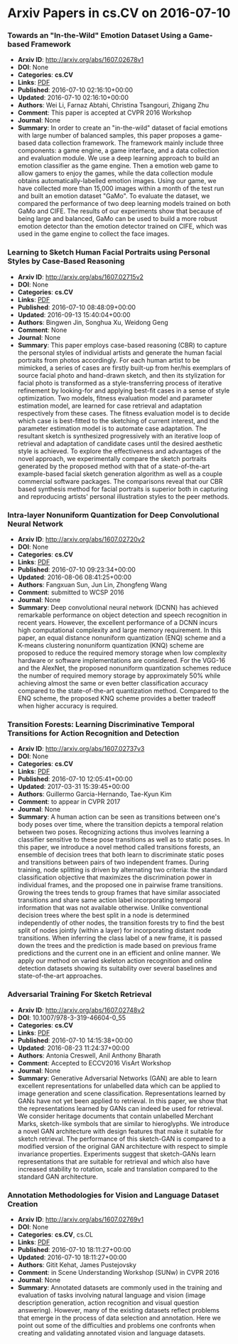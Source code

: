 # Arxiv Papers in cs.CV on 2016-07-10
### Towards an "In-the-Wild" Emotion Dataset Using a Game-based Framework
- **Arxiv ID**: http://arxiv.org/abs/1607.02678v1
- **DOI**: None
- **Categories**: **cs.CV**
- **Links**: [PDF](http://arxiv.org/pdf/1607.02678v1)
- **Published**: 2016-07-10 02:16:10+00:00
- **Updated**: 2016-07-10 02:16:10+00:00
- **Authors**: Wei Li, Farnaz Abtahi, Christina Tsangouri, Zhigang Zhu
- **Comment**: This paper is accepted at CVPR 2016 Workshop
- **Journal**: None
- **Summary**: In order to create an "in-the-wild" dataset of facial emotions with large number of balanced samples, this paper proposes a game-based data collection framework. The framework mainly include three components: a game engine, a game interface, and a data collection and evaluation module. We use a deep learning approach to build an emotion classifier as the game engine. Then a emotion web game to allow gamers to enjoy the games, while the data collection module obtains automatically-labelled emotion images. Using our game, we have collected more than 15,000 images within a month of the test run and built an emotion dataset "GaMo". To evaluate the dataset, we compared the performance of two deep learning models trained on both GaMo and CIFE. The results of our experiments show that because of being large and balanced, GaMo can be used to build a more robust emotion detector than the emotion detector trained on CIFE, which was used in the game engine to collect the face images.



### Learning to Sketch Human Facial Portraits using Personal Styles by Case-Based Reasoning
- **Arxiv ID**: http://arxiv.org/abs/1607.02715v2
- **DOI**: None
- **Categories**: **cs.CV**
- **Links**: [PDF](http://arxiv.org/pdf/1607.02715v2)
- **Published**: 2016-07-10 08:48:09+00:00
- **Updated**: 2016-09-13 15:40:04+00:00
- **Authors**: Bingwen Jin, Songhua Xu, Weidong Geng
- **Comment**: None
- **Journal**: None
- **Summary**: This paper employs case-based reasoning (CBR) to capture the personal styles of individual artists and generate the human facial portraits from photos accordingly. For each human artist to be mimicked, a series of cases are firstly built-up from her/his exemplars of source facial photo and hand-drawn sketch, and then its stylization for facial photo is transformed as a style-transferring process of iterative refinement by looking-for and applying best-fit cases in a sense of style optimization. Two models, fitness evaluation model and parameter estimation model, are learned for case retrieval and adaptation respectively from these cases. The fitness evaluation model is to decide which case is best-fitted to the sketching of current interest, and the parameter estimation model is to automate case adaptation. The resultant sketch is synthesized progressively with an iterative loop of retrieval and adaptation of candidate cases until the desired aesthetic style is achieved. To explore the effectiveness and advantages of the novel approach, we experimentally compare the sketch portraits generated by the proposed method with that of a state-of-the-art example-based facial sketch generation algorithm as well as a couple commercial software packages. The comparisons reveal that our CBR based synthesis method for facial portraits is superior both in capturing and reproducing artists' personal illustration styles to the peer methods.



### Intra-layer Nonuniform Quantization for Deep Convolutional Neural Network
- **Arxiv ID**: http://arxiv.org/abs/1607.02720v2
- **DOI**: None
- **Categories**: **cs.CV**
- **Links**: [PDF](http://arxiv.org/pdf/1607.02720v2)
- **Published**: 2016-07-10 09:23:34+00:00
- **Updated**: 2016-08-06 08:41:25+00:00
- **Authors**: Fangxuan Sun, Jun Lin, Zhongfeng Wang
- **Comment**: submitted to WCSP 2016
- **Journal**: None
- **Summary**: Deep convolutional neural network (DCNN) has achieved remarkable performance on object detection and speech recognition in recent years. However, the excellent performance of a DCNN incurs high computational complexity and large memory requirement. In this paper, an equal distance nonuniform quantization (ENQ) scheme and a K-means clustering nonuniform quantization (KNQ) scheme are proposed to reduce the required memory storage when low complexity hardware or software implementations are considered. For the VGG-16 and the AlexNet, the proposed nonuniform quantization schemes reduce the number of required memory storage by approximately 50\% while achieving almost the same or even better classification accuracy compared to the state-of-the-art quantization method. Compared to the ENQ scheme, the proposed KNQ scheme provides a better tradeoff when higher accuracy is required.



### Transition Forests: Learning Discriminative Temporal Transitions for Action Recognition and Detection
- **Arxiv ID**: http://arxiv.org/abs/1607.02737v3
- **DOI**: None
- **Categories**: **cs.CV**
- **Links**: [PDF](http://arxiv.org/pdf/1607.02737v3)
- **Published**: 2016-07-10 12:05:41+00:00
- **Updated**: 2017-03-31 15:39:45+00:00
- **Authors**: Guillermo Garcia-Hernando, Tae-Kyun Kim
- **Comment**: to appear in CVPR 2017
- **Journal**: None
- **Summary**: A human action can be seen as transitions between one's body poses over time, where the transition depicts a temporal relation between two poses. Recognizing actions thus involves learning a classifier sensitive to these pose transitions as well as to static poses. In this paper, we introduce a novel method called transitions forests, an ensemble of decision trees that both learn to discriminate static poses and transitions between pairs of two independent frames. During training, node splitting is driven by alternating two criteria: the standard classification objective that maximizes the discrimination power in individual frames, and the proposed one in pairwise frame transitions. Growing the trees tends to group frames that have similar associated transitions and share same action label incorporating temporal information that was not available otherwise. Unlike conventional decision trees where the best split in a node is determined independently of other nodes, the transition forests try to find the best split of nodes jointly (within a layer) for incorporating distant node transitions. When inferring the class label of a new frame, it is passed down the trees and the prediction is made based on previous frame predictions and the current one in an efficient and online manner. We apply our method on varied skeleton action recognition and online detection datasets showing its suitability over several baselines and state-of-the-art approaches.



### Adversarial Training For Sketch Retrieval
- **Arxiv ID**: http://arxiv.org/abs/1607.02748v2
- **DOI**: 10.1007/978-3-319-46604-0_55
- **Categories**: **cs.CV**
- **Links**: [PDF](http://arxiv.org/pdf/1607.02748v2)
- **Published**: 2016-07-10 14:15:38+00:00
- **Updated**: 2016-08-23 11:24:37+00:00
- **Authors**: Antonia Creswell, Anil Anthony Bharath
- **Comment**: Accepted to ECCV2016 VisArt Workshop
- **Journal**: None
- **Summary**: Generative Adversarial Networks (GAN) are able to learn excellent representations for unlabelled data which can be applied to image generation and scene classification. Representations learned by GANs have not yet been applied to retrieval. In this paper, we show that the representations learned by GANs can indeed be used for retrieval. We consider heritage documents that contain unlabelled Merchant Marks, sketch-like symbols that are similar to hieroglyphs. We introduce a novel GAN architecture with design features that make it suitable for sketch retrieval. The performance of this sketch-GAN is compared to a modified version of the original GAN architecture with respect to simple invariance properties. Experiments suggest that sketch-GANs learn representations that are suitable for retrieval and which also have increased stability to rotation, scale and translation compared to the standard GAN architecture.



### Annotation Methodologies for Vision and Language Dataset Creation
- **Arxiv ID**: http://arxiv.org/abs/1607.02769v1
- **DOI**: None
- **Categories**: **cs.CV**, cs.CL
- **Links**: [PDF](http://arxiv.org/pdf/1607.02769v1)
- **Published**: 2016-07-10 18:11:27+00:00
- **Updated**: 2016-07-10 18:11:27+00:00
- **Authors**: Gitit Kehat, James Pustejovsky
- **Comment**: in Scene Understanding Workshop (SUNw) in CVPR 2016
- **Journal**: None
- **Summary**: Annotated datasets are commonly used in the training and evaluation of tasks involving natural language and vision (image description generation, action recognition and visual question answering). However, many of the existing datasets reflect problems that emerge in the process of data selection and annotation. Here we point out some of the difficulties and problems one confronts when creating and validating annotated vision and language datasets.



